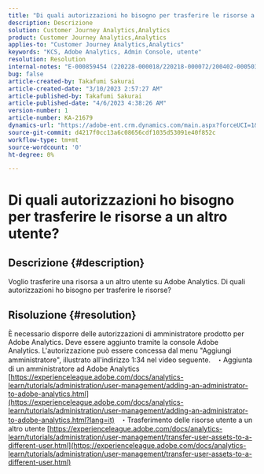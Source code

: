 ```yaml
---
title: "Di quali autorizzazioni ho bisogno per trasferire le risorse a un altro utente?"
description: Descrizione
solution: Customer Journey Analytics,Analytics
product: Customer Journey Analytics,Analytics
applies-to: "Customer Journey Analytics,Analytics"
keywords: "KCS, Adobe Analytics, Admin Console, utente"
resolution: Resolution
internal-notes: "E-000859454 (220228-000018/220218-000072/200402-000503)"
bug: false
article-created-by: Takafumi Sakurai
article-created-date: "3/10/2023 2:57:27 AM"
article-published-by: Takafumi Sakurai
article-published-date: "4/6/2023 4:38:26 AM"
version-number: 1
article-number: KA-21679
dynamics-url: "https://adobe-ent.crm.dynamics.com/main.aspx?forceUCI=1&pagetype=entityrecord&etn=knowledgearticle&id=ea673245-efbe-ed11-83ff-6045bd006b3d"
source-git-commit: d4217f0cc13a6c08656cdf1035d53091e40f852c
workflow-type: tm+mt
source-wordcount: '0'
ht-degree: 0%

---
```


# Di quali autorizzazioni ho bisogno per trasferire le risorse a un altro utente?

## Descrizione {#description}

Voglio trasferire una risorsa a un altro utente su Adobe Analytics. Di quali autorizzazioni ho bisogno per trasferire le risorse?

## Risoluzione {#resolution}


È necessario disporre delle autorizzazioni di amministratore prodotto per Adobe Analytics. Deve essere aggiunto tramite la console Adobe Analytics. L&#39;autorizzazione può essere concessa dal menu &quot;Aggiungi amministratore&quot;, illustrato all&#39;indirizzo 1:34 nel video seguente.
 
・Aggiunta di un amministratore ad Adobe Analytics
[https://experienceleague.adobe.com/docs/analytics-learn/tutorials/administration/user-management/adding-an-administrator-to-adobe-analytics.html](https://experienceleague.adobe.com/docs/analytics-learn/tutorials/administration/user-management/adding-an-administrator-to-adobe-analytics.html?lang=it)
 
・Trasferimento delle risorse utente a un altro utente
[https://experienceleague.adobe.com/docs/analytics-learn/tutorials/administration/user-management/transfer-user-assets-to-a-different-user.html](https://experienceleague.adobe.com/docs/analytics-learn/tutorials/administration/user-management/transfer-user-assets-to-a-different-user.html)
